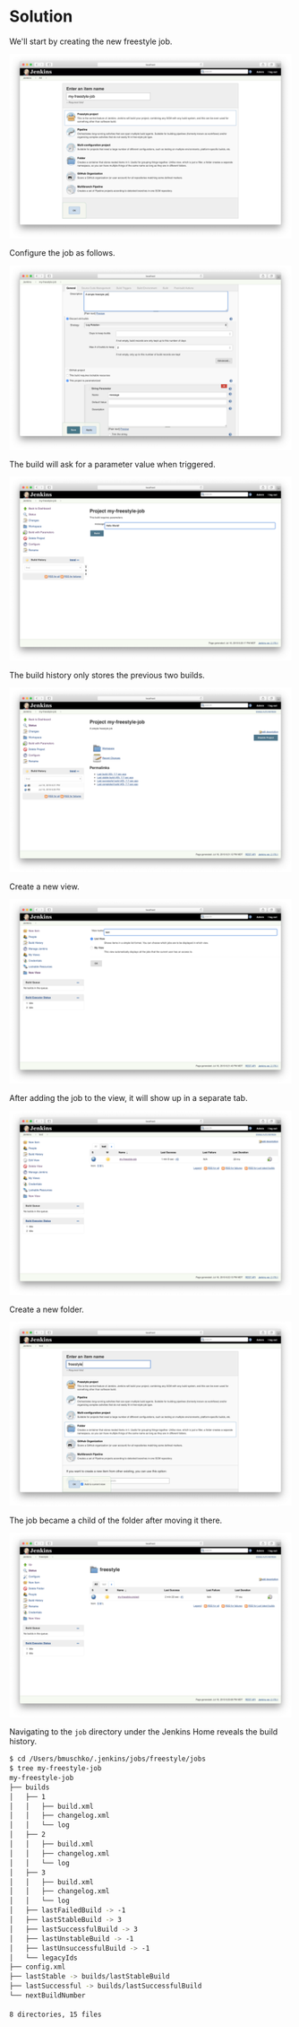 # Solution

We'll start by creating the new freestyle job.

![New Freestyle Job](./images/new-freestyle-job.png)

Configure the job as follows.

![Job Configuration](./images/job-configuration.png)

The build will ask for a parameter value when triggered.

![Build with Parameters](./images/build-with-params.png)

The build history only stores the previous two builds.

![Build History](./images/build-history.png)

Create a new view.

![New View](./images/new-view.png)

After adding the job to the view, it will show up in a separate tab.

![Job in View](./images/job-in-view.png)

Create a new folder.

![New Folder](./images/new-folder.png)

The job became a child of the folder after moving it there.

![Job In Folder](./images/job-in-folder.png)

Navigating to the `job` directory under the Jenkins Home reveals the build history.

```bash
$ cd /Users/bmuschko/.jenkins/jobs/freestyle/jobs
$ tree my-freestyle-job
my-freestyle-job
├── builds
│   ├── 1
│   │   ├── build.xml
│   │   ├── changelog.xml
│   │   └── log
│   ├── 2
│   │   ├── build.xml
│   │   ├── changelog.xml
│   │   └── log
│   ├── 3
│   │   ├── build.xml
│   │   ├── changelog.xml
│   │   └── log
│   ├── lastFailedBuild -> -1
│   ├── lastStableBuild -> 3
│   ├── lastSuccessfulBuild -> 3
│   ├── lastUnstableBuild -> -1
│   ├── lastUnsuccessfulBuild -> -1
│   └── legacyIds
├── config.xml
├── lastStable -> builds/lastStableBuild
├── lastSuccessful -> builds/lastSuccessfulBuild
└── nextBuildNumber

8 directories, 15 files
```